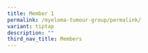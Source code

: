 ```yaml
---
title: Member 1
permalink: /myeloma-tumour-group/permalink/
variant: tiptap
description: ""
third_nav_title: Members
---
```

